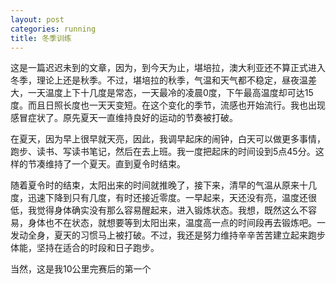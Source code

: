```yaml
---
layout: post
categories: running
title: 冬季训练
---
```


这是一篇迟迟未到的文章，因为，到今天为止，堪培拉，澳大利亚还不算正式进入冬季，理论上还是秋季。不过，堪培拉的秋季，气温和天气都不稳定，昼夜温差大，一天温度上下十几度是常态，一天最冷的凌晨0度，下午最高温度却可达15度。而且日照长度也一天天变短。在这个变化的季节，流感也开始流行。我也出现感冒症状了。原先夏天一直维持良好的运动的节奏被打破。

在夏天，因为早上很早就天亮，因此，我调早起床的闹钟，白天可以做更多事情，跑步、读书、写读书笔记，然后在去上班。我一度把起床的时间设到5点45分。这样的节凑维持了一个夏天。直到夏令时结束。

随着夏令时的结束，太阳出来的时间就推晚了，接下来，清早的气温从原来十几度，迅速下降到只有几度，有时还接近零度。一早起来，天还没有亮，温度还很低，我觉得身体确实没有那么容易醒起来，进入锻炼状态。我想，既然这么不容易，身体也不在状态，就想要等到太阳出来，温度高一点的时间段再去锻炼吧。一发动全身，夏天的习惯马上被打破。不过，我还是努力维持辛辛苦苦建立起来跑步体能，坚持在适合的时段和日子跑步。

当然，这是我10公里完赛后的第一个


<!--stackedit_data:
eyJoaXN0b3J5IjpbMTU1MTQ0MDgwMl19
-->